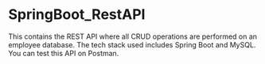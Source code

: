 # SpringBoot_RestAPI
This contains the REST API where all CRUD operations are performed on an employee database. The tech stack used includes Spring Boot and MySQL. You can test this API on Postman.
